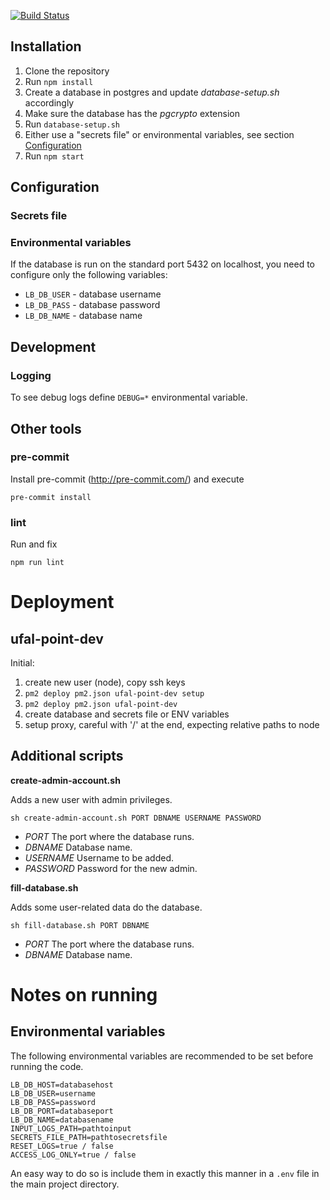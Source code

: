 [![Build Status](https://travis-ci.org/ufal/lindat-billing.svg?branch=master)](https://travis-ci.org/ufal/lindat-billing)

## Installation

1. Clone the repository
2. Run ```npm install```
3. Create a database in postgres and update *database-setup.sh* accordingly
4. Make sure the database has the *pgcrypto* extension
5. Run ```database-setup.sh```
6. Either use a "secrets file" or environmental variables, see section [Configuration](#Configuration)
6. Run ```npm start```


## Configuration

### Secrets file

### Environmental variables

If the database is run on the standard port 5432 on localhost, you 
need to configure only the following variables:

* ```LB_DB_USER``` - database username 
* ```LB_DB_PASS``` - database password 
* ```LB_DB_NAME``` - database name 



## Development

### Logging

To see debug logs define ```DEBUG=*``` environmental variable.



## Other tools

### pre-commit

Install pre-commit (http://pre-commit.com/) and execute
```
pre-commit install
```

### lint

Run and fix
```
npm run lint
```

# Deployment

## ufal-point-dev

Initial:
1. create new user (node), copy ssh keys
2. ``` pm2 deploy pm2.json ufal-point-dev setup ```
3. ``` pm2 deploy pm2.json ufal-point-dev ```
4. create database and secrets file or ENV variables
5. setup proxy, careful with '/' at the end, expecting relative paths to node


## Additional scripts

**create-admin-account.sh**

Adds a new user with admin privileges.
```
sh create-admin-account.sh PORT DBNAME USERNAME PASSWORD
```
- _PORT_ The port where the database runs.
- _DBNAME_ Database name.
- _USERNAME_ Username to be added.
- _PASSWORD_ Password for the new admin.

**fill-database.sh**

Adds some user-related data do the database.
```
sh fill-database.sh PORT DBNAME
```
- _PORT_ The port where the database runs.
- _DBNAME_ Database name.

# Notes on running

## Environmental variables

The following environmental variables are recommended to be set before running the code.

```
LB_DB_HOST=databasehost
LB_DB_USER=username
LB_DB_PASS=password
LB_DB_PORT=databaseport
LB_DB_NAME=databasename
INPUT_LOGS_PATH=pathtoinput
SECRETS_FILE_PATH=pathtosecretsfile
RESET_LOGS=true / false
ACCESS_LOG_ONLY=true / false
```

An easy way to do so is include them in exactly this manner in a `.env` file in the main project directory.
